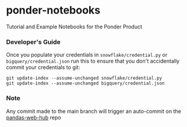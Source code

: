 # ponder-notebooks

Tutorial and Example Notebooks for the Ponder Product

### Developer's Guide

Once you populate your credentials in `snowflake/credential.py` or `bigquery/credential.json` run this to ensure that you don't accidentally commit your credentials to git: 
```
git update-index --assume-unchanged snowflake/credential.py 
git update-index --assume-unchanged bigquery/credential.json 
```

### Note

Any commit made to the main branch will trigger an auto-commit on the [pandas-web-hub](https://github.com/ponder-org/pandas-web-hub) repo
